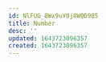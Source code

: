 ```yaml
---
id: NlFUG_8Wx9uY0j8WQD985
title: Number
desc: ''
updated: 1643723096357
created: 1643723096357
---
```


